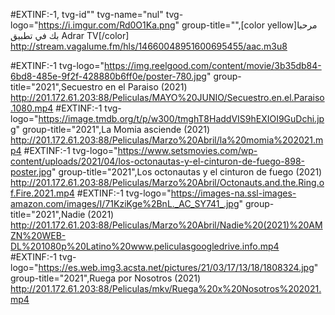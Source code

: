 #EXTINF:-1, tvg-id"" tvg-name="nul" tvg-logo="https://i.imgur.com/Rd0O1Ka.png" group-title="",[color yellow]مرحبا بك في تطبيق Adrar TV[/color]
http://stream.vagalume.fm/hls/14660048951600695455/aac.m3u8

#EXTINF:-1 tvg-logo="https://img.reelgood.com/content/movie/3b35db84-6bd8-485e-9f2f-428880b6ff0e/poster-780.jpg" group-title="2021",Secuestro en el Paraiso (2021)
http://201.172.61.203:88/Peliculas/MAYO%20JUNIO/Secuestro.en.el.Paraiso.1080.mp4
#EXTINF:-1 tvg-logo="https://image.tmdb.org/t/p/w300/tmghT8HaddVIS9hEXIOI9GuDchi.jpg" group-title="2021",La Momia asciende (2021)
http://201.172.61.203:88/Peliculas/Marzo%20Abril/la%20momia%202021.mp4
#EXTINF:-1 tvg-logo="https://www.setsmovies.com/wp-content/uploads/2021/04/los-octonautas-y-el-cinturon-de-fuego-898-poster.jpg" group-title="2021",Los octonautas y el cinturon de fuego (2021)
http://201.172.61.203:88/Peliculas/Marzo%20Abril/Octonauts.and.the.Ring.of.Fire.2021.mp4
#EXTINF:-1 tvg-logo="https://images-na.ssl-images-amazon.com/images/I/71KziKge%2BnL._AC_SY741_.jpg" group-title="2021",Nadie (2021)
http://201.172.61.203:88/Peliculas/Marzo%20Abril/Nadie%20(2021)%20AMZN%20WEB-DL%201080p%20Latino%20www.peliculasgoogledrive.info.mp4
#EXTINF:-1 tvg-logo="https://es.web.img3.acsta.net/pictures/21/03/17/13/18/1808324.jpg" group-title="2021",Ruega por Nosotros (2021)
http://201.172.61.203:88/Peliculas/mkv/Ruega%20x%20Nosotros%202021.mp4
